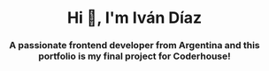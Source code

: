 <h1 align="center">Hi 👋, I'm Iván Díaz</h1>
<h3 align="center">A passionate frontend developer from Argentina and this portfolio is my final project for Coderhouse!</h3>

</p>

